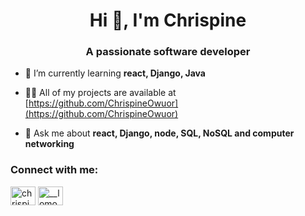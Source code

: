 <h1 align="center">Hi 👋, I'm Chrispine</h1>
<h3 align="center">A passionate software developer</h3>

- 🌱 I’m currently learning **react, Django, Java**

- 👨‍💻 All of my projects are available at [https://github.com/ChrispineOwuor](https://github.com/ChrispineOwuor)
- 💬 Ask me about **react, Django, node, SQL, NoSQL and computer networking**

<h3 align="left">Connect with me:</h3>
<p align="left">
<a href="https://www.linkedin.com/in/chrispine-owuor-23363525b" target="blank"><img align="center" src="https://raw.githubusercontent.com/rahuldkjain/github-profile-readme-generator/master/src/images/icons/Social/linked-in-alt.svg" alt="chrispine owuor" height="30" width="40" /></a>
<a href="https://instagram.com/__lomoh" target="blank"><img align="center" src="https://raw.githubusercontent.com/rahuldkjain/github-profile-readme-generator/master/src/images/icons/Social/instagram.svg" alt="__lomo" height="30" width="40" /></a>
</p>


